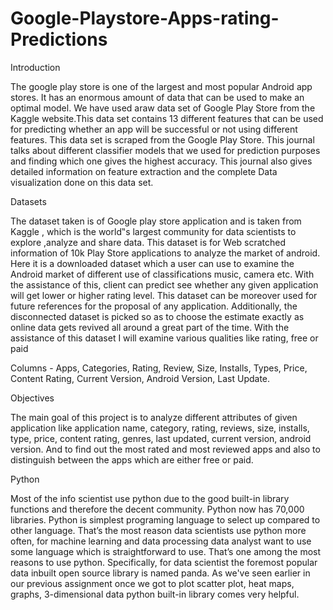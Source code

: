 # Google-Playstore-Apps-rating-Predictions

Introduction

The google play store is one of the largest and most popular Android app stores. It has
an enormous amount of data that can be used to make an optimal model. We have
used araw data set of Google Play Store from the Kaggle website.This data set
contains 13 different features that can be used for predicting whether an app will be
successful or not using different features. This data set is scraped from the Google
Play Store. This journal talks about different classifier models that we used for
prediction purposes and finding which one gives the highest accuracy. This journal
also gives detailed information on feature extraction and the complete Data
visualization done on this data set.


Datasets

The dataset taken is of Google play store application and is taken from Kaggle ,
which is the world‟s largest community for data scientists to explore ,analyze and
share data. This dataset is for Web scratched information of 10k Play Store
applications to analyze the market of android. Here it is a downloaded dataset which a
user can use to examine the Android market of different use of classifications music,
camera etc. With the assistance of this, client can predict see whether any given
application will get lower or higher rating level. This dataset can be moreover used
for future references for the proposal of any application. Additionally, the
disconnected dataset is picked so as to choose the estimate exactly as online data gets
revived all around a great part of the time. With the assistance of this dataset I will
examine various qualities like rating, free or paid

Columns - Apps, Categories, Rating, Review, Size, Installs, Types, Price,
Content Rating, Current Version, Android Version, Last Update.


Objectives

The main goal of this project is to analyze different attributes of given application like
application name, category, rating, reviews, size, installs, type, price, content rating,
genres, last updated, current version, android version. And to find out the most rated
and most reviewed apps and also to distinguish between the apps which are either free
or paid.

Python

Most of the info scientist use python due to the good built-in library functions and
therefore the decent community. Python now has 70,000 libraries. Python is
simplest programing language to select up compared to other language. That’s the
most reason data scientists use python more often, for machine learning and data
processing data analyst want to use some language which is straightforward to
use. That’s one among the most reasons to use python. Specifically, for data
scientist the foremost popular data inbuilt open source library is named panda. As
we've seen earlier in our previous assignment once we got to plot scatter plot, heat
maps, graphs, 3-dimensional data python built-in library comes very helpful.
